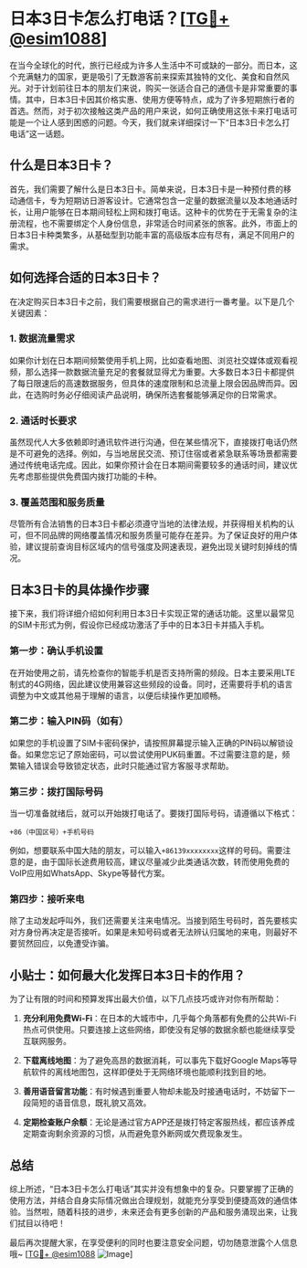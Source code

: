 # 日本3日卡怎么打电话？[[TG💪+ @esim1088](https://t.me/s/esim1088)]

在当今全球化的时代，旅行已经成为许多人生活中不可或缺的一部分。而日本，这个充满魅力的国家，更是吸引了无数游客前来探索其独特的文化、美食和自然风光。对于计划前往日本的朋友们来说，购买一张适合自己的通信卡是非常重要的事情。其中，日本3日卡因其价格实惠、使用方便等特点，成为了许多短期旅行者的首选。然而，对于初次接触这类产品的用户来说，如何正确使用这张卡来打电话可能是一个让人感到困惑的问题。今天，我们就来详细探讨一下“日本3日卡怎么打电话”这一话题。

## 什么是日本3日卡？

首先，我们需要了解什么是日本3日卡。简单来说，日本3日卡是一种预付费的移动通信卡，专为短期访日游客设计。它通常包含一定量的数据流量以及本地通话时长，让用户能够在日本期间轻松上网和拨打电话。这种卡的优势在于无需复杂的注册流程，也不需要绑定个人身份信息，非常适合时间紧张的旅客。此外，市面上的日本3日卡种类繁多，从基础型到功能丰富的高级版本应有尽有，满足不同用户的需求。

## 如何选择合适的日本3日卡？

在决定购买日本3日卡之前，我们需要根据自己的需求进行一番考量。以下是几个关键因素：

### 1. 数据流量需求

如果你计划在日本期间频繁使用手机上网，比如查看地图、浏览社交媒体或观看视频，那么选择一款数据流量充足的套餐就显得尤为重要。大多数日本3日卡都提供了每日限速后的高速数据服务，但具体的速度限制和总流量上限会因品牌而异。因此，在选购时务必仔细阅读产品说明，确保所选套餐能够满足你的日常需求。

### 2. 通话时长要求

虽然现代人大多依赖即时通讯软件进行沟通，但在某些情况下，直接拨打电话仍然是不可避免的选择。例如，与当地居民交流、预订住宿或者紧急联系等场景都需要通过传统电话完成。因此，如果你预计会在日本期间需要较多的通话时间，建议优先考虑那些提供免费国内拨打功能的卡种。

### 3. 覆盖范围和服务质量

尽管所有合法销售的日本3日卡都必须遵守当地的法律法规，并获得相关机构的认可，但不同品牌的网络覆盖情况和服务质量可能存在差异。为了保证良好的用户体验，建议提前查询目标区域内的信号强度及网速表现，避免出现关键时刻掉线的情况。

## 日本3日卡的具体操作步骤

接下来，我们将详细介绍如何利用日本3日卡实现正常的通话功能。这里以最常见的SIM卡形式为例，假设你已经成功激活了手中的日本3日卡并插入手机。

### 第一步：确认手机设置

在开始使用之前，请先检查你的智能手机是否支持所需的频段。日本主要采用LTE制式的4G网络，因此建议使用兼容这些频段的设备。同时，还需要将手机的语言调整为中文或其他易于理解的语言，以便后续操作更加顺畅。

### 第二步：输入PIN码（如有）

如果您的手机设置了SIM卡密码保护，请按照屏幕提示输入正确的PIN码以解锁设备。如果您忘记了原始密码，可以尝试使用PUK码重置。不过需要注意的是，频繁输入错误会导致锁定状态，此时只能通过官方客服寻求帮助。

### 第三步：拨打国际号码

当一切准备就绪后，就可以开始拨打电话了。要拨打国际号码，请遵循以下格式：
```
+86（中国区号）+手机号码
```
例如，想要联系中国大陆的朋友，可以输入`+86139xxxxxxxx`这样的号码。需要注意的是，由于国际长途费用较高，建议尽量减少此类通话次数，转而使用免费的VoIP应用如WhatsApp、Skype等替代方案。

### 第四步：接听来电

除了主动发起呼叫外，我们还需要关注来电情况。当接到陌生号码时，首先要核实对方身份再决定是否接听。如果是未知号码或者无法辨认归属地的来电，则最好不要贸然回应，以免遭受诈骗。

## 小贴士：如何最大化发挥日本3日卡的作用？

为了让有限的时间和预算发挥出最大价值，以下几点技巧或许对你有所帮助：

1. **充分利用免费Wi-Fi**：在日本的大城市中，几乎每个角落都有免费的公共Wi-Fi热点可供使用。只要连接上这些网络，即使没有足够的数据余额也能继续享受互联网服务。
   
2. **下载离线地图**：为了避免高昂的数据消耗，可以事先下载好Google Maps等导航软件的离线地图包，这样即便处于无网络环境也能顺利找到目的地。

3. **善用语音留言功能**：有时候遇到重要人物却未能及时接通电话时，不妨留下一段简短的语音信息，既礼貌又高效。

4. **定期检查账户余额**：无论是通过官方APP还是拨打特定客服热线，都应该养成定期查询剩余资源的习惯，从而避免意外断网或欠费现象发生。

## 总结

综上所述，“日本3日卡怎么打电话”其实并没有想象中的复杂。只要掌握了正确的使用方法，并结合自身实际情况做出合理规划，就能充分享受到便捷高效的通信体验。当然啦，随着科技的进步，未来还会有更多创新的产品和服务涌现出来，让我们拭目以待吧！

最后再次提醒大家，在享受便利的同时也要注意安全问题，切勿随意泄露个人信息哦~ [[TG💪+ @esim1088](https://t.me/s/esim1088) ![Image](https://i.postimg.cc/4NQfJmqS/Snipaste-2025-05-13-00-14-12.png)]